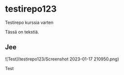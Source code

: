 # testirepo123
Testirepo kurssia varten

Tässä on tekstiä.

## Jee

![Test](testirepo123/Screenshot 2023-01-17 210950.png)

Test
